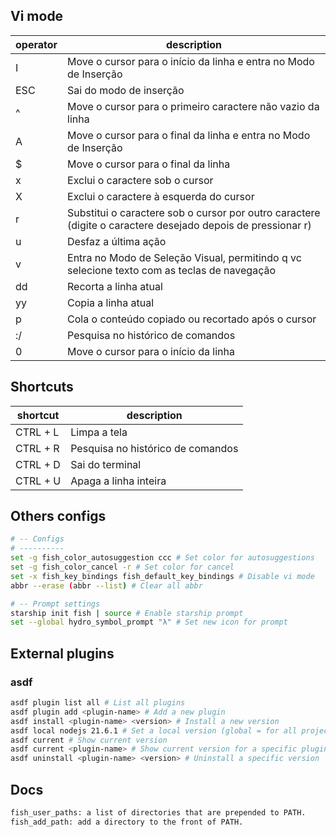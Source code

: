 ## Vi mode

| operator | description                                                                                                 |
| -------- | ----------------------------------------------------------------------------------------------------------- |
| I        | Move o cursor para o início da linha e entra no Modo de Inserção                                            |
| ESC      | Sai do modo de inserção                                                                                     |
| ^        | Move o cursor para o primeiro caractere não vazio da linha                                                  |
| A        | Move o cursor para o final da linha e entra no Modo de Inserção                                             |
| $        | Move o cursor para o final da linha                                                                         |
| x        | Exclui o caractere sob o cursor                                                                             |
| X        | Exclui o caractere à esquerda do cursor                                                                     |
| r        | Substitui o caractere sob o cursor por outro caractere (digite o caractere desejado depois de pressionar r) |
| u        | Desfaz a última ação                                                                                        |
| v        | Entra no Modo de Seleção Visual, permitindo q vc selecione texto com as teclas de navegação                 |
| dd       | Recorta a linha atual                                                                                       |
| yy       | Copia a linha atual                                                                                         |
| p        | Cola o conteúdo copiado ou recortado após o cursor                                                          |
| :/       | Pesquisa no histórico de comandos                                                                           |
| 0        | Move o cursor para o início da linha                                                                        |

## Shortcuts

| shortcut | description                       |
| -------- | --------------------------------- |
| CTRL + L | Limpa a tela                      |
| CTRL + R | Pesquisa no histórico de comandos |
| CTRL + D | Sai do terminal                   |
| CTRL + U | Apaga a linha inteira             |

## Others configs

```bash
# -- Configs
# ----------
set -g fish_color_autosuggestion ccc # Set color for autosuggestions
set -g fish_color_cancel -r # Set color for cancel
set -x fish_key_bindings fish_default_key_bindings # Disable vi mode
abbr --erase (abbr --list) # Clear all abbr

# -- Prompt settings
starship init fish | source # Enable starship prompt
set --global hydro_symbol_prompt "λ" # Set new icon for prompt
```

## External plugins

### asdf
    
```bash
asdf plugin list all # List all plugins
asdf plugin add <plugin-name> # Add a new plugin
asdf install <plugin-name> <version> # Install a new version
asdf local nodejs 21.6.1 # Set a local version (global = for all projects | local = for current project | shell = for current shell)
asdf current # Show current version
asdf current <plugin-name> # Show current version for a specific plugin
asdf uninstall <plugin-name> <version> # Uninstall a specific version
```

## Docs

```bash
fish_user_paths: a list of directories that are prepended to PATH.
fish_add_path: add a directory to the front of PATH.
```